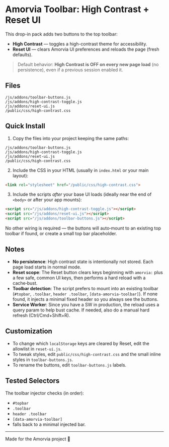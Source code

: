 # Amorvia Toolbar: High Contrast + Reset UI

This drop-in pack adds two buttons to the top toolbar:
- **High Contrast** — toggles a high-contrast theme for accessibility.
- **Reset UI** — clears Amorvia UI preferences and reloads the page (fresh defaults).

> Default behavior: **High Contrast is OFF on every new page load** (no persistence),
even if a previous session enabled it.

## Files

```
/js/addons/toolbar-buttons.js
/js/addons/high-contrast-toggle.js
/js/addons/reset-ui.js
/public/css/high-contrast.css
```

## Quick Install

1) Copy the files into your project keeping the same paths:
```
/js/addons/toolbar-buttons.js
/js/addons/high-contrast-toggle.js
/js/addons/reset-ui.js
/public/css/high-contrast.css
```

2) Include the CSS in your HTML (usually in `index.html` or your main layout):
```html
<link rel="stylesheet" href="/public/css/high-contrast.css">
```

3) Include the scripts *after* your base UI loads (ideally near the end of `<body>` or after your app mounts):
```html
<script src="/js/addons/high-contrast-toggle.js"></script>
<script src="/js/addons/reset-ui.js"></script>
<script src="/js/addons/toolbar-buttons.js"></script>
```

No other wiring is required — the buttons will auto‑mount to an existing top toolbar if found, or create a small top bar placeholder.

## Notes

- **No persistence**: High contrast state is intentionally not stored. Each page load starts in normal mode.
- **Reset scope**: The Reset button clears keys beginning with `amorvia:` plus a few safe, common UI keys, then performs a hard reload with a cache‑bust.
- **Toolbar detection**: The script prefers to mount into an existing toolbar (`#topbar`, `.toolbar`, `header .toolbar`, `[data-amorvia-toolbar]`). If none found, it injects a minimal fixed header so you always see the buttons.
- **Service Worker**: Since you have a SW in production, the reload uses a query param to help bust cache. If needed, also do a manual hard refresh (Ctrl/Cmd+Shift+R).

## Customization

- To change which `localStorage` keys are cleared by Reset, edit the allowlist in `reset-ui.js`.
- To tweak styles, edit `public/css/high-contrast.css` and the small inline styles in `toolbar-buttons.js`.
- To rename the buttons, edit `toolbar-buttons.js` labels.

## Tested Selectors

The toolbar injector checks (in order):
- `#topbar`
- `.toolbar`
- `header .toolbar`
- `[data-amorvia-toolbar]`
- falls back to a minimal injected bar.

---

Made for the Amorvia project 💙